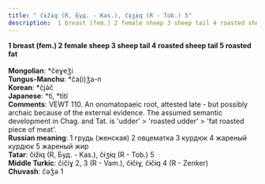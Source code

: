 ```yaml
---
title: " čɨžɨq (R, Буд. - Kas.), čɨʒɨq (R - Tob.) 5"
description:  1 breast (fem.) 2 female sheep 3 sheep tail 4 roasted sheep tail 5 roasted fat
---
```

<p data-pagefind-weight="0.5">
<strong> 1 breast (fem.) 2 female sheep 3 sheep tail 4 roasted sheep tail 5 roasted fat</strong><br><br>
<strong>Mongolian</strong>:  *čeɣeǯi<br>
<strong>Tungus-Manchu</strong>:  *ča(i)ǯa-n<br>
<strong>Korean</strong>:  *čjǝ́č<br>
<strong>Japanese</strong>:  *tì, *tìtí<br>
<strong>Comments</strong>:  VEWT 110. An onomatopaeic root, attested late - but possibly archaic because of the external evidence. The assumed semantic development in Chag. and Tat. is 'udder' > 'roasted udder' > 'fat roasted piece of meat'.<br>
<strong>Russian meaning</strong>:  1 грудь (женская) 2 овцематка 3 курдюк 4 жареный курдюк 5 жареный жир<br>
<strong>Tatar</strong>:  čɨžɨq (R, Буд. - Kas.), čɨʒɨq (R - Tob.) 5<br>
<strong>Middle Turkic</strong>:  čičiɣ 2, 3 (R - Vam.), čɨčɨɣ, čɨčɨq 4 (R - Zenker)<br>
<strong>Chuvash</strong>:  čǝǯǝ 1<br>

</p>

